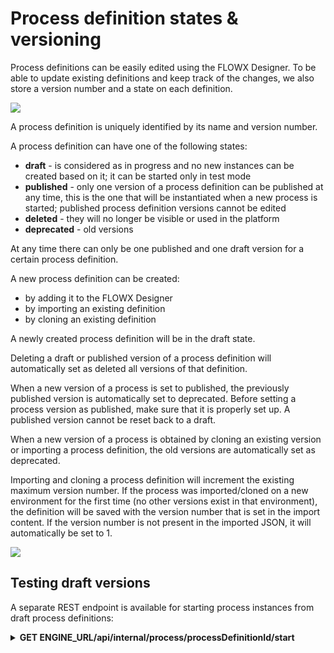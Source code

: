 # Process definition states & versioning

Process definitions can be easily edited using the FLOWX Designer. To be able to update existing definitions and keep track of the changes, we also store a version number and a state on each definition.

![](https://s3.eu-west-1.amazonaws.com/docx.flowx.ai/2.14/pf_proc_def_state.png)

A process definition is uniquely identified by its name and version number.

A process definition can have one of the following states:

* **draft** - is considered as in progress and no new instances can be created based on it; it can be started only in test mode
* **published** - only one version of a process definition can be published at any time, this is the one that will be instantiated when a new process is started; published process definition versions cannot be edited
* **deleted** - they will no longer be visible or used in the platform
* **deprecated** - old versions

At any time there can only be one published and one draft version for a certain process definition.

A new process definition can be created:

* by adding it to the FLOWX Designer
* by importing an existing definition
* by cloning an existing definition

A newly created process definition will be in the draft state.

Deleting a draft or published version of a process definition will automatically set as deleted all versions of that definition.

When a new version of a process is set to published, the previously published version is automatically set to deprecated. Before setting a process version as published, make sure that it is properly set up. A published version cannot be reset back to a draft.

When a new version of a process is obtained by cloning an existing version or importing a process definition, the old versions are automatically set as deprecated.

Importing and cloning a process definition will increment the existing maximum version number. If the process was imported/cloned on a new environment for the first time (no other versions exist in that environment), the definition will be saved with the version number that is set in the import content. If the version number is not present in the imported JSON, it will automatically be set to 1.

![](https://s3.eu-west-1.amazonaws.com/docx.flowx.ai/2.14/pf_proc_def_archi.png)

## Testing draft versions

A separate REST endpoint is available for starting process instances from draft process definitions:

<details>
<summary><span class="getcall"><b>GET</b></span><b> ENGINE_URL/api/internal/process/processDefinitionId/start </b></summary>

**start draft process**

used for testing draft process definitions

**Parameters**

**Path**

`processDefinitionId` (number) - the ID of the process definition

**Responses**

200 

</details>
